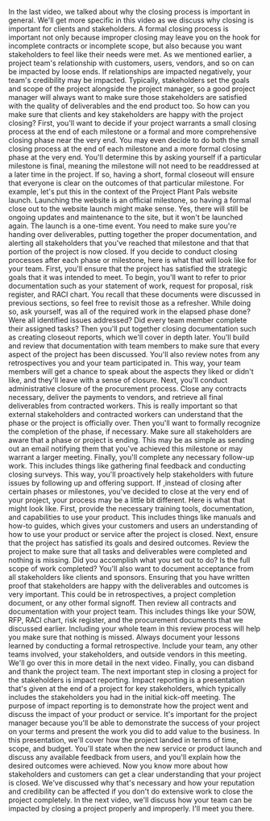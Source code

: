 In the last video, we talked about why the closing process is important in
general. We'll get more specific in this video as we discuss why closing is
important for clients and stakeholders. A formal closing process is important
not only because improper closing may leave you on the hook for incomplete
contracts or incomplete scope, but also because you want stakeholders to feel
like their needs were met. As we mentioned earlier, a project team's
relationship with customers, users, vendors, and so on can be impacted by loose
ends. If relationships are impacted negatively, your team's credibility may be
impacted. Typically, stakeholders set the goals and scope of the project
alongside the project manager, so a good project manager will always want to
make sure those stakeholders are satisfied with the quality of deliverables and
the end product too. So how can you make sure that clients and key stakeholders
are happy with the project closing? First, you'll want to decide if your project
warrants a small closing process at the end of each milestone or a formal and
more comprehensive closing phase near the very end. You may even decide to do
both the small closing process at the end of each milestone and a more formal
closing phase at the very end. You'll determine this by asking yourself if a
particular milestone is final, meaning the milestone will not need to be
readdressed at a later time in the project. If so, having a short, formal
closeout will ensure that everyone is clear on the outcomes of that particular
milestone. For example, let's put this in the context of the Project Plant Pals
website launch. Launching the website is an official milestone, so having a
formal close out to the website launch might make sense. Yes, there will still
be ongoing updates and maintenance to the site, but it won't be launched again.
The launch is a one-time event. You need to make sure you're handing over
deliverables, putting together the proper documentation, and alerting all
stakeholders that you've reached that milestone and that that portion of the
project is now closed. If you decide to conduct closing processes after each
phase or milestone, here is what that will look like for your team. First,
you'll ensure that the project has satisfied the strategic goals that it was
intended to meet. To begin, you'll want to refer to prior documentation such as
your statement of work, request for proposal, risk register, and RACI chart. You
recall that these documents were discussed in previous sections, so feel free to
revisit those as a refresher. While doing so, ask yourself, was all of the
required work in the elapsed phase done? Were all identified issues addressed?
Did every team member complete their assigned tasks? Then you'll put together
closing documentation such as creating closeout reports, which we'll cover in
depth later. You'll build and review that documentation with team members to
make sure that every aspect of the project has been discussed. You'll also
review notes from any retrospectives you and your team participated in. This
way, your team members will get a chance to speak about the aspects they liked
or didn't like, and they'll leave with a sense of closure. Next, you'll conduct
administrative closure of the procurement process. Close any contracts
necessary, deliver the payments to vendors, and retrieve all final deliverables
from contracted workers. This is really important so that external stakeholders
and contracted workers can understand that the phase or the project is
officially over. Then you'll want to formally recognize the completion of the
phase, if necessary. Make sure all stakeholders are aware that a phase or
project is ending. This may be as simple as sending out an email notifying them
that you've achieved this milestone or may warrant a larger meeting. Finally,
you'll complete any necessary follow-up work. This includes things like
gathering final feedback and conducting closing surveys. This way, you'll
proactively help stakeholders with future issues by following up and offering
support. If ,instead of closing after certain phases or milestones, you've
decided to close at the very end of your project, your process may be a little
bit different. Here is what that might look like. First, provide the necessary
training tools, documentation, and capabilities to use your product. This
includes things like manuals and how-to guides, which gives your customers and
users an understanding of how to use your product or service after the project
is closed. Next, ensure that the project has satisfied its goals and desired
outcomes. Review the project to make sure that all tasks and deliverables were
completed and nothing is missing. Did you accomplish what you set out to do? Is
the full scope of work completed? You'll also want to document acceptance from
all stakeholders like clients and sponsors. Ensuring that you have written proof
that stakeholders are happy with the deliverables and outcomes is very
important. This could be in retrospectives, a project completion document, or
any other formal signoff. Then review all contracts and documentation with your
project team. This includes things like your SOW, RFP, RACI chart, risk
register, and the procurement documents that we discussed earlier. Including
your whole team in this review process will help you make sure that nothing is
missed. Always document your lessons learned by conducting a formal
retrospective. Include your team, any other teams involved, your stakeholders,
and outside vendors in this meeting. We'll go over this in more detail in the
next video. Finally, you can disband and thank the project team. The next
important step in closing a project for the stakeholders is impact reporting.
Impact reporting is a presentation that's given at the end of a project for key
stakeholders, which typically includes the stakeholders you had in the initial
kick-off meeting. The purpose of impact reporting is to demonstrate how the
project went and discuss the impact of your product or service. It's important
for the project manager because you'll be able to demonstrate the success of
your project on your terms and present the work you did to add value to the
business. In this presentation, we'll cover how the project landed in terms of
time, scope, and budget. You'll state when the new service or product launch and
discuss any available feedback from users, and you'll explain how the desired
outcomes were achieved. Now you know more about how stakeholders and customers
can get a clear understanding that your project is closed. We've discussed why
that's necessary and how your reputation and credibility can be affected if you
don't do extensive work to close the project completely. In the next video,
we'll discuss how your team can be impacted by closing a project properly and
improperly. I'll meet you there.